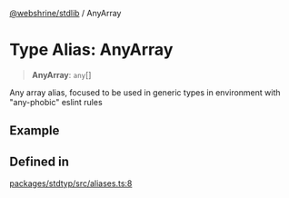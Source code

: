 [@webshrine/stdlib](../globals.md) / AnyArray

# Type Alias: AnyArray

> **AnyArray**: `any`[]

Any array alias,
focused to be used in generic types in environment with "any-phobic" eslint rules

## Example

## Defined in

[packages/stdtyp/src/aliases.ts:8](https://github.com/webshrine/webshrine/blob/8cedc3f2efca3108f17475a5ce8404715d0d24a5/packages/stdtyp/src/aliases.ts#L8)
